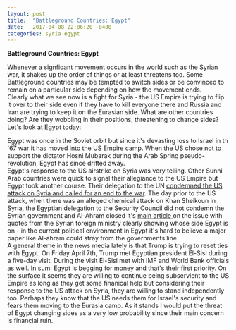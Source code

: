 ```yaml
---
layout: post
title:  "Battleground Countries: Egypt"
date:   2017-04-08 22:06:20 -0400
categories: syria egypt
---
```


**Battleground Countries: Egypt**

Whenever a signficant movement occurs in the world such as the Syrian war, it shakes up the order of things or at least threatens too.  Some Battleground countries may be tempted to switch sides or be convinced to remain on a particular side depending on how the movement ends.  
Clearly what we see now is a fight for Syria - the US Empire is trying to flip it over to their side even if they have to kill everyone there and Russia and Iran are trying to keep it on the Eurasian side. 
What are other countries doing?  Are they wobbling in their positions, threatening to change sides?  Let's look at Egypt today:

<!--excerpt-->

Egypt was once in the Soviet orbit but since it's devasting loss to Israel in th '67 war it has moved into the US Empire camp.  When the US chose not to support the dictator Hosni Mubarak during the Arab Spring pseudo-revolution, Egypt has since drifted away.  
Egypt's response to the US airstrike on Syria was very telling.  Other Sunni Arab countries were quick to signal their allegiance to the US Empire but Egypt took another course.  Their delegation to the UN [condemned the US attack on Syria and called for an end to the war](https://www.almasdarnews.com/article/egypt-defies-arab-league-condemn-syria-attack/ "Al-masdar: Egypt defies Arab League").  The day prior to the US attack, when there was an alleged chemical attack on Khan Sheikoun in Syria, the Egyptian delegation to the Security Council did not condemn the Syrian government and Al-Ahram closed it's [main article ](http://english.ahram.org.eg/NewsContent/1/64/262437/Egypt/Politics-/Egypt-says-polarisation-in-UN-over-Idlib-attack-hu.aspx "Al-ahram: Egypt sayls polarization in UN ... hurst Syrian people")on the issue with quotes from the Syrian foreign ministry clearly showing whose side Egypt is on - in the current political environment in Egypt it's hard to believe a major paper like Al-ahram could stray from the governments line.  
A general theme in the news media lately is that Trump is trying to reset ties with Egypt. On Friday April 7th, Trump met Egyptian president El-Sisi during a five-day visit. During the visit El-Sisi met with IMF and World Bank officials as well.  In sum: Egypt is begging for money and that's their first priority.  On the surface it seems they are willing to continue being subservient to the US Empire as long as they get some finanical help but considering their response to the US attack on Syria, they are willing to stand independently too.  Perhaps they know that the US needs them for Israel's security and fears them moving to the Eurasia camp.  As it stands I would put the threat of Egypt changing sides as a very low probability since their main concern is financial ruin. 
